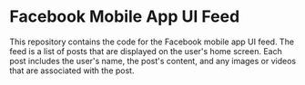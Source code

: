# Facebook Mobile App UI Feed
This repository contains the code for the Facebook mobile app UI feed. The feed is a list of posts that are displayed on the user's home screen. Each post includes the user's name, the post's content, and any images or videos that are associated with the post.
